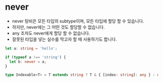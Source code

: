 # never
- never 탕비은 모든 타입의 subtype이며, 모든 타입에 할당 할 수 있습니다.
- 하지만, never에는 그 어떤 것도 할당할 수 없습니다.
- any 조차도 never에게 할당 할 수 없습니다.
- 잘못된 타입을 넣는 실수를 막고자 할 때 사용하기도 합니다.

```typescript
let a: string = 'hello';

if (typeof a !== 'string') {
  let b: never = a;
}

type Indexable<T> = T extends string ? T & { [index: string]: any } : never;
```
